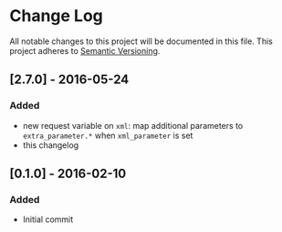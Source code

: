 # Change Log
All notable changes to this project will be documented in this file.
This project adheres to [Semantic Versioning](http://semver.org/).

## [2.7.0] - 2016-05-24
### Added
- new request variable on `xml`: map additional parameters to `extra_parameter.*` when `xml_parameter` is set
- this changelog

## [0.1.0] - 2016-02-10
### Added
- Initial commit
